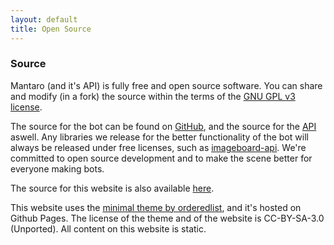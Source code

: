 ```yaml
---
layout: default
title: Open Source
---
```


### Source

Mantaro (and it's API) is fully free and open source software. 
You can share and modify (in a fork) the source within the terms of the [GNU GPL v3 license](https://www.gnu.org/licenses/gpl-3.0.html).

The source for the bot can be found on [GitHub](https://github.com/Mantaro/MantaroBot), and the source for the [API](https://github.com/Mantaro/mantaro-api/) aswell. 
Any libraries we release for the better functionality of the bot will always be released under free licenses, such as [imageboard-api](https://github.com/Kodehawa/imageboard-api). 
We're committed to open source development and to make the scene better for everyone making bots.

The source for this website is also available [here](https://github.com/Mantaro/mantaro.github.io/).

This website uses the [minimal theme by orderedlist](https://github.com/orderedlist/minimal), and it's hosted on Github Pages. 
The license of the theme and of the website is CC-BY-SA-3.0 (Unported). All content on this website is static. 
